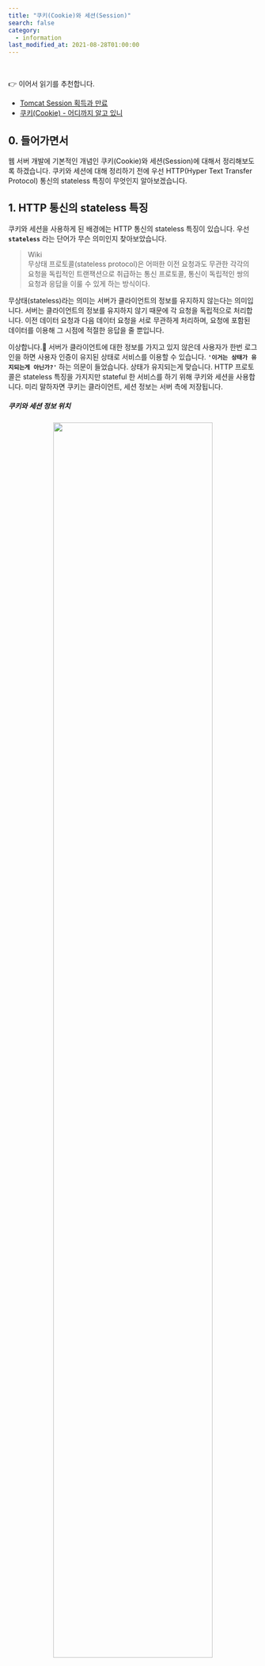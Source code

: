 ```yaml
---
title: "쿠키(Cookie)와 세션(Session)"
search: false
category:
  - information
last_modified_at: 2021-08-28T01:00:00
---
```


<br>

👉 이어서 읽기를 추천합니다.
- [Tomcat Session 획득과 만료][tomcat-session-link]
- [쿠키(Cookie) - 어디까지 알고 있니][cookie-attributes-link]

## 0. 들어가면서
웹 서버 개발에 기본적인 개념인 쿠키(Cookie)와 세션(Session)에 대해서 정리해보도록 하겠습니다. 
쿠키와 세션에 대해 정리하기 전에 우선 HTTP(Hyper Text Transfer Protocol) 통신의 stateless 특징이 무엇인지 알아보겠습니다.

## 1. HTTP 통신의 stateless 특징
쿠키와 세션을 사용하게 된 배경에는 HTTP 통신의 stateless 특징이 있습니다. 
우선 **`stateless`** 라는 단어가 무슨 의미인지 찾아보았습니다. 

> Wiki<br>
> 무상태 프로토콜(stateless protocol)은 어떠한 이전 요청과도 무관한 각각의 요청을 독립적인 트랜잭션으로 취급하는 통신 프로토콜, 
> 통신이 독립적인 쌍의 요청과 응답을 이룰 수 있게 하는 방식이다.

무상태(stateless)라는 의미는 서버가 클라이언트의 정보를 유지하지 않는다는 의미입니다. 
서버는 클라이언트의 정보를 유지하지 않기 때문에 각 요청을 독립적으로 처리합니다. 
이전 데이터 요청과 다음 데이터 요청을 서로 무관하게 처리하며, 요청에 포함된 데이터를 이용해 그 시점에 적절한 응답을 줄 뿐입니다. 

이상합니다.🤨 
서버가 클라이언트에 대한 정보를 가지고 있지 않은데 사용자가 한번 로그인을 하면 사용자 인증이 유지된 상태로 서비스를 이용할 수 있습니다. 
**`'이거는 상태가 유지되는게 아닌가?'`** 하는 의문이 들었습니다. 
상태가 유지되는게 맞습니다. 
HTTP 프로토콜은 stateless 특징을 가지지만 stateful 한 서비스를 하기 위해 쿠키와 세션을 사용합니다. 
미리 말하자면 쿠키는 클라이언트, 세션 정보는 서버 측에 저장됩니다.

##### 쿠키와 세션 정보 위치

<p align="center"><img src="/images/cookie-and-session-1.JPG" width="80%"></p>

### 1.1. Stateless 서버의 장점
Stateful 한 서비스를 제공할거면 stateful 특징을 가지는 통신 방식을 사용하면 되는데 굳이 HTTP 통신을 사용하는 것일까요. 
Stateless 특징은 스케일링(scaling)이 자유롭다는 장점이 있습니다. 
아래 이미지와 설명을 통해 이해를 돕도록 하겠습니다. 

##### Stateful 서버 scale out
1. 사용자 A가 로그인을 하면 사용자에 대한 정보가 서버에 저장됩니다.
1. 사용자가 늘어나 트래픽 증가합니다.
1. 서버의 스케일 아웃이 발생되었으나 기존 서버의 메모리는 복제되지 않습니다.
1. 사용자 A가 새로 생긴 서버로 요청하는 경우 사용자 정보가 없으므로 정상 응답이 불가능합니다.

<p align="center"><img src="/images/cookie-and-session-2.gif" width="80%"></p>

##### Stateless 서버 scale out
1. 사용자 A가 로그인을 하면 사용자에 대한 정보가 외부 저장소에 저장됩니다.
1. 사용자가 늘어나 트래픽 증가합니다.
1. 서버의 스케일 아웃이 발생됩니다.
1. 사용자 A가 새로 생긴 서버로 요청하는 경우 정상 응답이 가능합니다.

<p align="center"><img src="/images/cookie-and-session-3.gif" width="80%"></p>

## 2. 쿠키(Cookie)

> 웹 사이트에 접속할 때 생성되는 정보를 담은 임시 파일

사용자 PC에 사용자에 대한 정보를 저장하기 위한 임시 파일입니다. 
Key-Value 형태로 사용자에 대한 정보가 저장됩니다. 
이후 서버로 요청을 보낼 때 쿠키 정보를 함께 보내고, 응답 받을 때 함께 전달받아 사용자의 상태 정보를 이어나갑니다. 

### 2.1. 쿠키의 구성 요소
- 이름 - 각각의 쿠키를 구별하는 데 사용되는 이름
- 값 - 쿠키의 이름과 관련된 값
- 유효시간 - 쿠키의 유지시간
- 도메인 - 쿠키를 전송할 도메인
- 경로 - 쿠키를 전송할 요청 경로

### 2.2. 쿠키의 특징
쿠키는 다음과 같은 특징을 가집니다.
- 이름, 값, 만료일(저장 기간 설정), 경로 정보로 구성되어 있습니다.
- 클라이언트는 총 300개 쿠키를 저장할 수 있습니다.
- 하나의 도메인 당 20개 쿠키를 가질 수 있습니다
- 하나의 쿠키는 4KB(=4096byte)까지 저장 가능합니다.

### 2.3. 쿠키의 동작 순서

<p align="center"><img src="/images/cookie-and-session-4.JPG" width="80%"></p>
<center>이미지 출처, 잔재미코딩님 블로그-쿠키(Cookie)와 세션(Session)</center><br>

1. 클라이언트가 페이지를 요청합니다.(사용자가 웹사이트 접근)
1. 웹 서버는 쿠키를 생성합니다.
1. 생성한 쿠키에 정보를 담아 클라이언트에게 전달합니다.(Response Header에 Set-Cookie 속성 사용)
1. 전달받은 쿠키는 클라이언트 PC에 저장됩니다. 
1. 이후 다시 서버에 요청할 때 요청과 쿠키를 함께 전달합니다.(브라우저에 의해 자동 처리)
1. 서버는 전달받은 쿠키를 이용하여 해당 요청을 처리하고 응답합니다.

### 2.4. 쿠키의 한계
쿠키는 다음과 같은 한계점이 존재합니다.
- 사용자 측에 저장되고 정보를 임의로 고쳐 사용할 수 있으므로 악용 가능합니다.
- 요청 정보는 가로채기 쉽기 때문에 보안에 취약합니다.

## 3. 세션(Session)
보안이 취약하다는 쿠키의 한계점을 극복하기 위해 사용합니다. 
쿠키를 기반으로 하여 동작하기는 하지만 사용자 정보를 클라이언트 측이 아닌 서버 측에서 관리한다는 점이 다릅니다. 
클라이언트는 서버로부터 서버에서 관리하고 있는 세션 정보를 찾기 위한 세션 ID만 전달받습니다. 
세션 정보를 저장하는 장소는 서버 메모리일수도 있지만 다중 서버 환경에서는 외부 저장소를 사용합니다.
[(관련 포스트, 다중 서버 환경에서 Session 공유법 (Sticky Session, Session Clustering, Inmemory DB))][multi-servers-env-blogLink]

### 3.1. 세션의 특징
세션은 다음과 같은 특징을 가집니다.
- 각 클라이언트에게 고유 ID를 부여합니다.
- 서버는 세션 ID로 클라이언트를 구분하고 클라이언트의 요구에 맞는 서비스를 제공합니다.
- 접속 시간에 제한을 두어 일정 시간 응답이 없다면 정보가 유지되지 않도록 설정 가능합니다.
- 클라이언트는 고유 ID만 가지고 있고 서버가 이에 대응하는 클라이언트 정보를 관리하므로 비교적으로 보안성이 좋습니다.

### 3.2. 세션 동작 순서

<p align="center"><img src="/images/cookie-and-session-5.JPG" width="80%"></p>
<center>이미지 출처, 잔재미코딩님 블로그-쿠키(Cookie)와 세션(Session)</center><br>

1. 클라이언트가 페이지를 요청합니다.(사용자가 웹사이트 접근)
1. 서버는 세션 ID를 만들고 해당 사용자의 정보를 세션 ID와 함께 저장합니다. 
1. 생성한 세션 ID를 쿠키에 담아 클라이언트에게 전달합니다.(Response Header에 Set-Cookie 속성 사용)
1. 전달받은 쿠키는 클라이언트 PC에 저장됩니다. 
1. 이후 다시 서버에 요청할 때 요청과 쿠키를 함께 전달합니다.(브라우저에 의해 자동 처리)
1. 서버는 전달받은 쿠키에 있는 세션 ID를 활용하여 해당 요청을 처리하고 응답합니다.

### 3.3. 세션의 한계
세션은 다음과 같은 한계점이 존재합니다.
- 사용자가 많아질수록 서버의 메모리를 많이 차지합니다.
- 동접자 수가 많은 경우 서버에 과부하를 주게 되므로 성능 저하의 요인이 됩니다. 

## 4. 쿠키와 세션의 차이점 요약

<p align="center"><img src="/images/cookie-and-session-6.JPG" width="80%"></p>
<center>표 출처, https://hahahoho5915.tistory.com/32</center><br>

#### REFERENCE
- [[Stateful/Stateless] Stateful vs. Stateless 서비스와 HTTP 및 REST][stateless-service-blogLink]
- [잔재미코딩님 블로그-쿠키(Cookie)와 세션(Session)][cookie-and-session-blogLink]
- <https://devuna.tistory.com/23>
- <https://junshock5.tistory.com/84>
- <https://hahahoho5915.tistory.com/32>
- <https://interconnection.tistory.com/74>

[multi-servers-env-blogLink]: https://junshock5.tistory.com/84
[stateless-service-blogLink]: https://5equal0.tistory.com/entry/StatefulStateless-Stateful-vs-Stateless-%EC%84%9C%EB%B9%84%EC%8A%A4%EC%99%80-HTTP-%EB%B0%8F-REST
[cookie-and-session-blogLink]: https://www.fun-coding.org/crawl_advance1.html#6.1.-%EC%BF%A0%ED%82%A4(cookie):-%EC%83%81%ED%83%9C-%EC%A0%95%EB%B3%B4%EB%A5%BC-%ED%81%B4%EB%9D%BC%EC%9D%B4%EC%96%B8%ED%8A%B8%EC%97%90-%EC%A0%80%EC%9E%A5%ED%95%98%EB%8A%94-%EB%B0%A9%EC%8B%9D
[tomcat-session-link]: https://junhyunny.github.io/information/server/tomcat-session-management/
[cookie-attributes-link]: https://junhyunny.github.io/information/security/cookie-attributes/